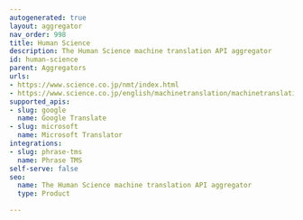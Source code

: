 ```yaml
---
autogenerated: true
layout: aggregator
nav_order: 998
title: Human Science
description: The Human Science machine translation API aggregator
id: human-science
parent: Aggregators
urls:
- https://www.science.co.jp/nmt/index.html
- https://www.science.co.jp/english/machinetranslation/machinetranslation.html
supported_apis:
- slug: google
  name: Google Translate
- slug: microsoft
  name: Microsoft Translator
integrations:
- slug: phrase-tms
  name: Phrase TMS
self-serve: false
seo:
  name: The Human Science machine translation API aggregator
  type: Product

---
```


